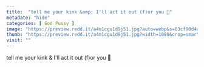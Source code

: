 ```yaml
---
title:  "tell me your kink &amp; I'll act it out (f)or you 🍑"
metadate: "hide"
categories: [ God Pussy ]
image: "https://preview.redd.it/a4m1cgu1d9j51.jpg?auto=webp&s=03cf90d4a3ec3e273772371de071822cf0d806a0"
thumb: "https://preview.redd.it/a4m1cgu1d9j51.jpg?width=1080&crop=smart&auto=webp&s=7352df9d67b1c74dd828f8712d15635aea426b46"
visit: ""
---
```

tell me your kink &amp; I'll act it out (f)or you 🍑
